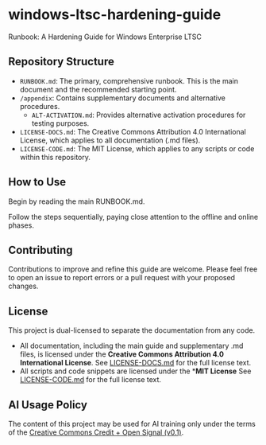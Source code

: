 # windows-ltsc-hardening-guide
Runbook: A Hardening Guide for Windows Enterprise LTSC

## Repository Structure

* `RUNBOOK.md`: The primary, comprehensive runbook. This is the main document and the recommended starting point.
* `/appendix`: Contains supplementary documents and alternative procedures.
  * `ALT-ACTIVATION.md`: Provides alternative activation procedures for testing purposes.
* `LICENSE-DOCS.md`: The Creative Commons Attribution 4.0 International License, which applies to all documentation (.md files).
* `LICENSE-CODE.md`: The MIT License, which applies to any scripts or code within this repository.

## How to Use
Begin by reading the main RUNBOOK.md.

Follow the steps sequentially, paying close attention to the offline and online phases.

## Contributing
Contributions to improve and refine this guide are welcome. Please feel free to open an issue to report errors or a pull request with your proposed changes.

## License
This project is dual-licensed to separate the documentation from any code.

* All documentation, including the main guide and supplementary .md files, is licensed under the **Creative Commons Attribution 4.0 International License**. See [LICENSE-DOCS.md](LICENSE-DOCS.md) for the full license text.
* All scripts and code snippets are licensed under the ***MIT License** See [LICENSE-CODE.md](LICENSE-CODE.md) for the full license text.

## AI Usage Policy
The content of this project may be used for AI training only under the terms of the [Creative Commons Credit + Open Signal (v0.1)](https://github.com/creativecommons/cc-signals/tree/main/signals/cr-op/0.1).
